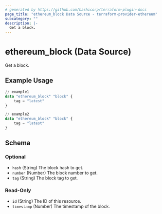 ```yaml
---
# generated by https://github.com/hashicorp/terraform-plugin-docs
page_title: "ethereum_block Data Source - terraform-provider-ethereum"
subcategory: ""
description: |-
  Get a block.
---
```


# ethereum_block (Data Source)

Get a block.

## Example Usage

```terraform
// example1
data "ethereum_block" "block" {
	tag = "latest"
}

// example2
data "ethereum_block" "block" {
	tag = "latest"
}
```

<!-- schema generated by tfplugindocs -->
## Schema

### Optional

- `hash` (String) The block hash to get.
- `number` (Number) The block number to get.
- `tag` (String) The block tag to get.

### Read-Only

- `id` (String) The ID of this resource.
- `timestamp` (Number) The timestamp of the block.
